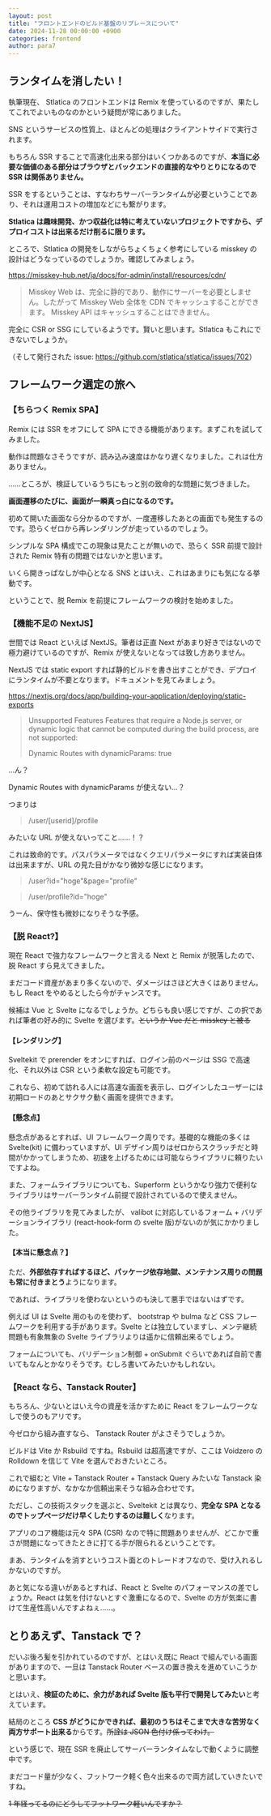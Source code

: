 ```yaml
---
layout: post
title: "フロントエンドのビルド基盤のリプレースについて"
date: 2024-11-28 00:00:00 +0900
categories: frontend
author: para7
---
```


## ランタイムを消したい！

執筆現在、 Stlatica のフロントエンドは Remix を使っているのですが、果たしてこれでよいものなのかという疑問が常にありました。

SNS というサービスの性質上、ほとんどの処理はクライアントサイドで実行されます。

もちろん SSR することで高速化出来る部分はいくつかあるのですが、**本当に必要な価値のある部分はブラウザとバックエンドの直接的なやりとりになるので SSR は関係ありません。**

SSR をするということは、すなわちサーバーランタイムが必要ということであり、それは運用コストの増加などにも繋がります。

**Stlatica は趣味開発、かつ収益化は特に考えていないプロジェクトですから、デプロイコストは出来るだけ削るに限ります。**

ところで、Stlatica の開発をしながらちょくちょく参考にしている misskey の設計はどうなっているのでしょうか。確認してみましょう。

<https://misskey-hub.net/ja/docs/for-admin/install/resources/cdn/>

> Misskey Web は、完全に静的であり、動作にサーバーを必要としません。したがって Misskey Web 全体を CDN でキャッシュすることができます。 Misskey API はキャッシュすることはできません。

完全に CSR or SSG にしているようです。賢いと思います。Stlatica もこれにできないでしょうか。

（そして発行された issue: <https://github.com/stlatica/stlatica/issues/702>）

## フレームワーク選定の旅へ

### 【ちらつく Remix SPA】

Remix には SSR をオフにして SPA にできる機能があります。まずこれを試してみました。

動作は問題なさそうですが、読み込み速度はかなり遅くなりました。これは仕方ありません。

……ところが、検証しているうちにもっと別の致命的な問題に気づきました。

**画面遷移のたびに、画面が一瞬真っ白になるのです。**

初めて開いた画面なら分かるのですが、一度遷移したあとの画面でも発生するのです。恐らくゼロから再レンダリングが走っているのでしょう。

シンプルな SPA 構成でこの現象は見たことが無いので、恐らく SSR 前提で設計された Remix 特有の問題ではないかと思います。

いくら開きっぱなしが中心となる SNS とはいえ、これはあまりにも気になる挙動です。

ということで、脱 Remix を前提にフレームワークの検討を始めました。

### 【機能不足の NextJS】

世間では React といえば NextJS。筆者は正直 Next があまり好きではないので極力避けているのですが、Remix が使えないとなっては致し方ありません。

NextJS では static export すれば静的ビルドを書き出すことができ、デプロイにランタイムが不要となります。ドキュメントを見てみましょう。

<https://nextjs.org/docs/app/building-your-application/deploying/static-exports>

> Unsupported Features
> Features that require a Node.js server, or dynamic logic that cannot be computed during the build process, are not supported:
>
> Dynamic Routes with dynamicParams: true

…ん？

Dynamic Routes with dynamicParams が使えない…？

つまりは

> /user/[userid]/profile

みたいな URL が使えないってこと……！？

これは致命的です。パスパラメータではなくクエリパラメータにすれば実装自体は出来ますが、URL の見た目がかなり微妙な感じになります。

> /user?id="hoge"&page="profile"

> /user/profile?id="hoge"

うーん、保守性も微妙になりそうな予感。

### 【脱 React?】

現在 React で強力なフレームワークと言える Next と Remix が脱落したので、脱 React すら見えてきました。

まだコード資産があまり多くないので、ダメージはさほど大きくはありません。もし React をやめるとしたら今がチャンスです。

候補は Vue と Svelte になるでしょうか。どちらも良い感じですが、この択であれば筆者の好み的に Svelte を選びます。~~というか Vue だと misskey と被る~~

#### 【レンダリング】

Sveltekit で prerender をオンにすれば、ログイン前のページは SSG で高速化、それ以外は CSR という柔軟な設定も可能です。

これなら、初めて訪れる人には高速な画面を表示し、ログインしたユーザーには初期ロードのあとサクサク動く画面を提供できます。

#### 【懸念点】

懸念点があるとすれば、UI フレームワーク周りです。基礎的な機能の多くは Svelte(kit) に備わっていますが、UI デザイン周りはゼロからスクラッチだと時間がかかってしまうため、初速を上げるためには可能ならライブラリに頼りたいですよね。

また、フォームライブラリについても、Superform というかなり強力で便利なライブラリはサーバーランタイム前提で設計されているので使えません。

その他ライブラリを見てみましたが、 valibot に対応しているフォーム + バリデーションライブラリ (react-hook-form の svelte 版)がないのが気にかかりました。

#### 【本当に懸念点？】

ただ、**外部依存すればするほど、パッケージ依存地獄、メンテナンス周りの問題も常に付きまとう**ようになります。

であれば、ライブラリを使わないというのも決して悪手ではないはずです。

例えば UI は Svelte 用のものを使わず、 bootstrap や bulma など CSS フレームワークを利用する手があります。Svelte とは独立していますし、メンテ継続問題も有象無象の Svelte ライブラリよりは遥かに信頼出来るでしょう。

フォームについても、バリデーション制御 + onSubmit ぐらいであれば自前で書いてもなんとかなりそうです。むしろ書いてみたいかもしれない。

### 【React なら、Tanstack Router】

もちろん、少ないとはいえ今の資産を活かすために React をフレームワークなしで使うのもアリです。

今ゼロから組み直すなら、 Tanstack Router がよさそうでしょうか。

ビルドは Vite か Rsbuild ですね。Rsbuild は超高速ですが、ここは Voidzero の Rolldown を信じて Vite を選んでおきたいところ。

これで組むと Vite + Tanstack Router + Tanstack Query みたいな Tanstack 染めになりますが、なかなか信頼出来そうな組み合わせです。

ただし、この技術スタックを選ぶと、Sveltekit とは異なり、**完全な SPA となるのでトップページだけ早くしたりするのは難しく**なります。

アプリのコア機能は元々 SPA (CSR) なので特に問題ありませんが、どこかで重さが問題になってきたときに打てる手が限られるということです。

まあ、ランタイムを消すというコスト面とのトレードオフなので、受け入れるしかないのですが。

あと気になる違いがあるとすれば、React と Svelte のパフォーマンスの差でしょうか。React は気を付けないとすぐ激重になるので、Svelte の方が気楽に書けて生産性高いんですよねぇ……。

## とりあえず、Tanstack で？

だいぶ後ろ髪を引かれているのですが、とはいえ既に React で組んでいる画面がありますので、一旦は Tanstack Router ベースの置き換えを進めていこうかと思います。

とはいえ、**検証のために、余力があれば Svelte 版も平行で開発してみたい**と考えています。

結局のところ **CSS がどうにかできれば、最初のうちはそこまで大きな苦労なく両方サポート出来る**からです。~~所詮は JSON 色付け係ってわけ。~~

という感じで、現在 SSR を廃止してサーバーランタイムなしで動くように調整中です。

まだコード量が少なく、フットワーク軽く色々出来るので両方試していきたいですね。

~~1 年経ってるのにどうしてフットワーク軽いんですか？~~

